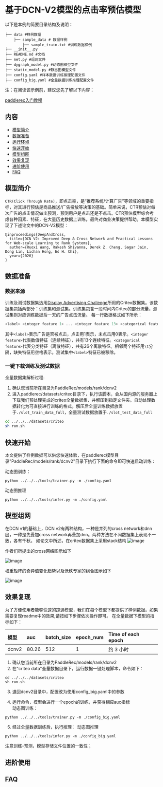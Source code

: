 # 基于DCN-V2模型的点击率预估模型

以下是本例的简要目录结构及说明： 

```
├── data #样例数据
    ├── sample_data # 数据样例
        ├── sample_train.txt #训练数据样例
├── __init__.py
├── README.md #文档
├── net.py #组网文件
├── dygraph_model.py #动态图模型文件
├── static_model.py #静态图模型文件
├── config.yaml #样本数据训练推理配置文件
├── config_big.yaml #全量数据训练推理配置文件
```

注：在阅读该示例前，建议您先了解以下内容：

[paddlerec入门教程](https://github.com/PaddlePaddle/PaddleRec/blob/master/README.md)

## 内容

- [模型简介](#模型简介)
- [数据准备](#数据准备)
- [运行环境](#运行环境)
- [快速开始](#快速开始)
- [模型组网](#模型组网)
- [效果复现](#效果复现)
- [进阶使用](#进阶使用)
- [FAQ](#FAQ)

## 模型简介
`CTR(Click Through Rate)`，即点击率，是“推荐系统/计算广告”等领域的重要指标，对其进行预估是商品推送/广告投放等决策的基础。简单来说，CTR预估对每次广告的点击情况做出预测，预测用户是点击还是不点击。CTR预估模型综合考虑各种因素、特征，在大量历史数据上训练，最终对商业决策提供帮助。本模型实现了下述论文中的DCN-V2模型：

```text
@inproceedings{DeepAndCross,
  title={DCN V2: Improved Deep & Cross Network and Practical Lessons for Web-scale Learning to Rank Systems},
  author={Ruoxi Wang, Rakesh Shivanna, Derek Z. Cheng, Sagar Jain, Dong Lin, Lichan Hong, Ed H. Chi},
  year={2020}
}
```

## 数据准备
### 数据来源
训练及测试数据集选用[Display Advertising Challenge](https://www.kaggle.com/c/criteo-display-ad-challenge/)所用的Criteo数据集。该数据集包括两部分：训练集和测试集。训练集包含一段时间内Criteo的部分流量，测试集则对应训练数据后一天的广告点击流量。
每一行数据格式如下所示：
```bash
<label> <integer feature 1> ... <integer feature 13> <categorical feature 1> ... <categorical feature 26>
```
其中```<label>```表示广告是否被点击，点击用1表示，未点击用0表示。```<integer feature>```代表数值特征（连续特征），共有13个连续特征。```<categorical feature>```代表分类特征（离散特征），共有26个离散特征。相邻两个特征用```\t```分隔，缺失特征用空格表示。测试集中```<label>```特征已被移除。  

### 一键下载训练及测试数据
全量数据集解析过程:
1. 确认您当前所在目录为PaddleRec/models/rank/dcnv2
2. 进入paddlerec/datasets/criteo目录下，执行该脚本，会从国内源的服务器上下载我们预处理完成的criteo全量数据集，并解压到指定文件夹。自动处理数据转化为可直接进行训练的格式。解压后全量训练数据放置于`./slot_train_data_full`，全量测试数据放置于`./slot_test_data_full`

``` bash
cd ../../../datasets/criteo
sh run.sh
``` 


## 快速开始
本文提供了样例数据可以供您快速体验，在paddlerec模型目录"PaddleRec/models/rank/dcnv2"目录下执行下面的命令即可快速启动训练： 

动态图训练：
```
python ../../../tools/trainer.py -m ./config.yaml
```

动态图推理
```
python ../../../tools/infer.py -m ./config.yaml
```


## 模型组网
在DCN v1的基础上，DCN v2有两种结构，一种是并列的cross network和dnn层，一种是先叠加cross network再叠加dnn。两种方法在不同数据集上表现不一致，各有千秋。
如论文中所述，在criteo数据集上采用stack结构
![image](https://user-images.githubusercontent.com/66041642/149084601-6dab8f78-f681-460d-8ae6-c92f871cefa9.png)

作者们所提出的cross网络图示如下

![image](https://user-images.githubusercontent.com/66041642/149084631-275520c3-9fb2-4926-895e-bc5f80e51e43.png)

权重矩阵的奇异值变化趋势以及低秩专家的组合图示如下

![image](https://user-images.githubusercontent.com/66041642/149084656-2a86504c-a2fc-4049-88ec-0c7e98af00bb.png)



## 效果复现
为了方便使用者能够快速的跑通模型，我们在每个模型下都提供了样例数据。如果需要复现readme中的效果,请按如下步骤依次操作即可。
在全量数据下模型的指标如下：  

| 模型 | auc | batch_size | epoch_num| Time of each epoch |
| :------| :------ | :------| :------ | :------| 
| dcnv2 |  80.26   |   512   |  1 | 约 3 小时 |

1. 确认您当前所在目录为PaddleRec/models/rank/dcnv2
2. 在"criteo data"全量数据目录下，运行数据一键处理脚本，命令如下：  
``` 
cd ../../../datasets/criteo
sh run.sh
```
3. 退回dcnv2目录中，配置改为使用config_big.yaml中的参数  

4. 运行命令，模型会进行一个epoch的训练，并获得相应auc指标  
动态图训练：
```
python ../../../tools/trainer.py -m ./config_big.yaml
```


5. 经过全量数据训练后，执行推理：
动态图推理
```
python ../../../tools/infer.py -m ./config_big.yaml
```
注意训练-预测，模型存储文件位置的一致性；
## 进阶使用
  
## FAQ